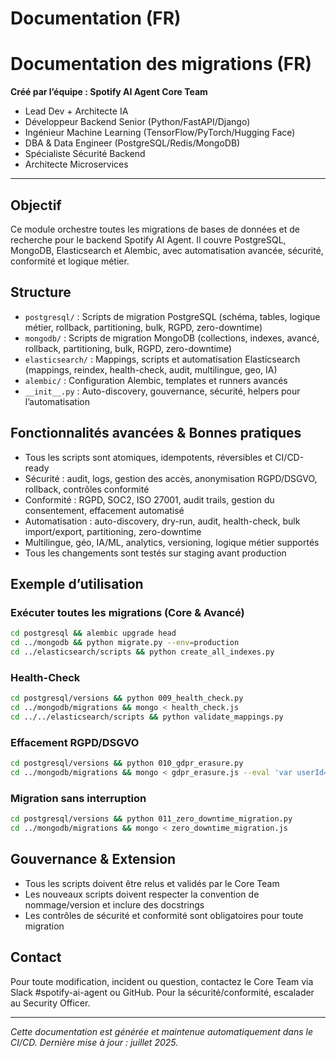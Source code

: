 # Documentation (FR)

# Documentation des migrations (FR)

**Créé par l’équipe : Spotify AI Agent Core Team**
- Lead Dev + Architecte IA
- Développeur Backend Senior (Python/FastAPI/Django)
- Ingénieur Machine Learning (TensorFlow/PyTorch/Hugging Face)
- DBA & Data Engineer (PostgreSQL/Redis/MongoDB)
- Spécialiste Sécurité Backend
- Architecte Microservices

---

## Objectif
Ce module orchestre toutes les migrations de bases de données et de recherche pour le backend Spotify AI Agent. Il couvre PostgreSQL, MongoDB, Elasticsearch et Alembic, avec automatisation avancée, sécurité, conformité et logique métier.

## Structure
- `postgresql/` : Scripts de migration PostgreSQL (schéma, tables, logique métier, rollback, partitioning, bulk, RGPD, zero-downtime)
- `mongodb/` : Scripts de migration MongoDB (collections, indexes, avancé, rollback, partitioning, bulk, RGPD, zero-downtime)
- `elasticsearch/` : Mappings, scripts et automatisation Elasticsearch (mappings, reindex, health-check, audit, multilingue, geo, IA)
- `alembic/` : Configuration Alembic, templates et runners avancés
- `__init__.py` : Auto-discovery, gouvernance, sécurité, helpers pour l’automatisation

## Fonctionnalités avancées & Bonnes pratiques
- Tous les scripts sont atomiques, idempotents, réversibles et CI/CD-ready
- Sécurité : audit, logs, gestion des accès, anonymisation RGPD/DSGVO, rollback, contrôles conformité
- Conformité : RGPD, SOC2, ISO 27001, audit trails, gestion du consentement, effacement automatisé
- Automatisation : auto-discovery, dry-run, audit, health-check, bulk import/export, partitioning, zero-downtime
- Multilingue, géo, IA/ML, analytics, versioning, logique métier supportés
- Tous les changements sont testés sur staging avant production

## Exemple d’utilisation
### Exécuter toutes les migrations (Core & Avancé)
```bash
cd postgresql && alembic upgrade head
cd ../mongodb && python migrate.py --env=production
cd ../elasticsearch/scripts && python create_all_indexes.py
```

### Health-Check
```bash
cd postgresql/versions && python 009_health_check.py
cd ../mongodb/migrations && mongo < health_check.js
cd ../../elasticsearch/scripts && python validate_mappings.py
```

### Effacement RGPD/DSGVO
```bash
cd postgresql/versions && python 010_gdpr_erasure.py
cd ../mongodb/migrations && mongo < gdpr_erasure.js --eval 'var userId="..."'
```

### Migration sans interruption
```bash
cd postgresql/versions && python 011_zero_downtime_migration.py
cd ../mongodb/migrations && mongo < zero_downtime_migration.js
```

## Gouvernance & Extension
- Tous les scripts doivent être relus et validés par le Core Team
- Les nouveaux scripts doivent respecter la convention de nommage/version et inclure des docstrings
- Les contrôles de sécurité et conformité sont obligatoires pour toute migration

## Contact
Pour toute modification, incident ou question, contactez le Core Team via Slack #spotify-ai-agent ou GitHub. Pour la sécurité/conformité, escalader au Security Officer.

---

*Cette documentation est générée et maintenue automatiquement dans le CI/CD. Dernière mise à jour : juillet 2025.*

